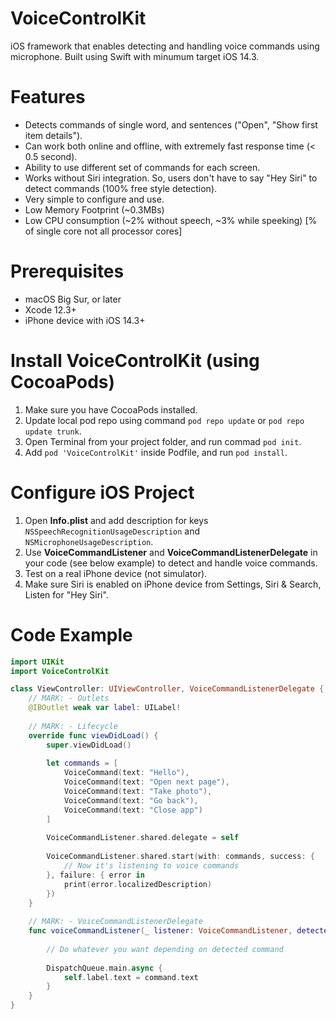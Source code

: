 # VoiceControlKit
iOS framework that enables detecting and handling voice commands using microphone. Built using Swift with minumum target iOS 14.3.

# Features
* Detects commands of single word, and sentences ("Open", "Show first item details").
* Can work both online and offline, with extremely fast response time (< 0.5 second).
* Ability to use different set of commands for each screen.
* Works without Siri integration. So, users don't have to say "Hey Siri" to detect commands (100% free style detection).
* Very simple to configure and use.
* Low Memory Footprint (~0.3MBs)
* Low CPU consumption (~2% without speech, ~3% while speeking) [% of single core not all processor cores]

# Prerequisites
* macOS Big Sur, or later
* Xcode 12.3+
* iPhone device with iOS 14.3+

# Install VoiceControlKit (using CocoaPods)
1. Make sure you have CocoaPods installed.
2. Update local pod repo using command `pod repo update` or `pod repo update trunk`.
3. Open Terminal from your project folder, and run commad `pod init`.
4. Add `pod 'VoiceControlKit'` inside Podfile, and run `pod install`.

# Configure iOS Project
1. Open **Info.plist** and add description for keys `NSSpeechRecognitionUsageDescription` and `NSMicrophoneUsageDescription`.
2. Use **VoiceCommandListener** and **VoiceCommandListenerDelegate** in your code (see below example) to detect and handle voice commands.
3. Test on a real iPhone device (not simulator).
4. Make sure Siri is enabled on iPhone device from Settings, Siri & Search, Listen for "Hey Siri".

# Code Example
```swift
import UIKit
import VoiceControlKit

class ViewController: UIViewController, VoiceCommandListenerDelegate {
    // MARK: - Outlets
    @IBOutlet weak var label: UILabel!
    
    // MARK: - Lifecycle
    override func viewDidLoad() {
        super.viewDidLoad()
        
        let commands = [
            VoiceCommand(text: "Hello"),
            VoiceCommand(text: "Open next page"),
            VoiceCommand(text: "Take photo"),
            VoiceCommand(text: "Go back"),
            VoiceCommand(text: "Close app")
        ]
        
        VoiceCommandListener.shared.delegate = self
        
        VoiceCommandListener.shared.start(with: commands, success: {
            // Now it's listening to voice commands
        }, failure: { error in
            print(error.localizedDescription)
        })
    }
    
    // MARK: - VoiceCommandListenerDelegate
    func voiceCommandListener(_ listener: VoiceCommandListener, detected command: VoiceCommand) {
        
        // Do whatever you want depending on detected command
    
        DispatchQueue.main.async {
            self.label.text = command.text
        }
    }
}
```
